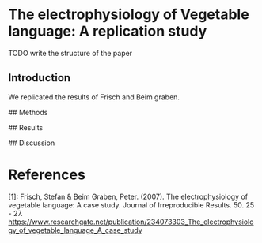 # The electrophysiology of Vegetable language: A replication study

TODO write the structure of the paper

## Introduction

We replicated the results of Frisch and Beim graben.

## Methods

## Results

## Discussion

# References

[1]: Frisch, Stefan & Beim Graben, Peter. (2007). The electrophysiology of vegetable language: A case study. Journal of Irreproducible Results. 50. 25 - 27. https://www.researchgate.net/publication/234073303_The_electrophysiology_of_vegetable_language_A_case_study
